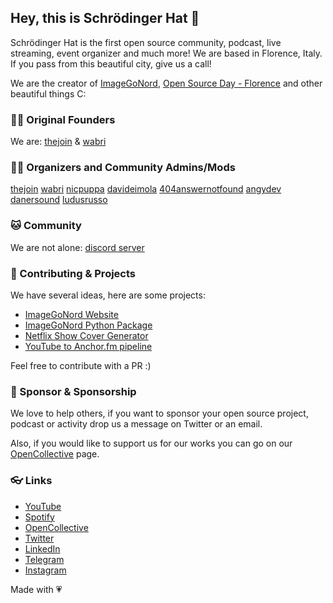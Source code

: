 ## Hey, this is Schrödinger Hat 👋

Schrödinger Hat is the first open source community, podcast, live streaming, event organizer and much more!
We are based in Florence, Italy. If you pass from this beautiful city, give us a call!

We are the creator of [ImageGoNord](https://ign.schrodinger-hat.it), [Open Source Day - Florence](https://www.eventbrite.it/e/biglietti-open-source-day-2021-firenze-166034195749) and other beautiful things C:

### 🧙‍♂️ Original Founders

We are: [thejoin](https://github.com/thejoin95) & [wabri](https://github.com/wabri)

### 🥷🏻 Organizers and Community Admins/Mods

[thejoin](https://github.com/thejoin95)
[wabri](https://github.com/wabri)
[nicpuppa](https://github.com/nicpuppa)
[davideimola](https://github.com/davideimola)
[404answernotfound](https://github.com/404answernotfound)
[angydev](https://github.com/AngyDev)
[danersound](https://github.com/DanerSound)
[ludusrusso](https://github.com/ludusrusso)

### 🐱 Community

We are not alone: [discord server](https://discord.gg/RTXr8A3eFn)

### 🚀 Contributing & Projects

We have several ideas, here are some projects:
- [ImageGoNord Website](https://github.com/Schrodinger-Hat/ImageGoNord)
- [ImageGoNord Python Package](https://github.com/Schrodinger-Hat/ImageGoNord-pip)
- [Netflix Show Cover Generator](https://github.com/Schrodinger-Hat/netflix-show-generator)
- [YouTube to Anchor.fm pipeline](https://github.com/Schrodinger-Hat/youtube-to-anchorfm)

Feel free to contribute with a PR :)


### 🦦 Sponsor & Sponsorship

We love to help others, if you want to sponsor your open source project, podcast or activity drop us a message on Twitter or an email.

Also, if you would like to support us for our works you can go on our [OpenCollective](https://opencollective.com/schrodinger-hat) page.

### 👓 Links

- [YouTube](https://www.youtube.com/channel/UC1QLLgrGrPmlaFhS0orykCA)
- [Spotify](https://open.spotify.com/show/7yfkQCV6hrPIqflSqJDB2P)
- [OpenCollective](https://opencollective.com/schrodinger-hat)
- [Twitter](https://twitter.com/schrodinger_hat)
- [LinkedIn](https://www.linkedin.com/company/schrodinger-hat/)
- [Telegram](https://t.me/joinchat/UrdY3eCmpyi_MuH_)
- [Instagram](https://www.instagram.com/schrodinger_hat/)

Made with 💗
